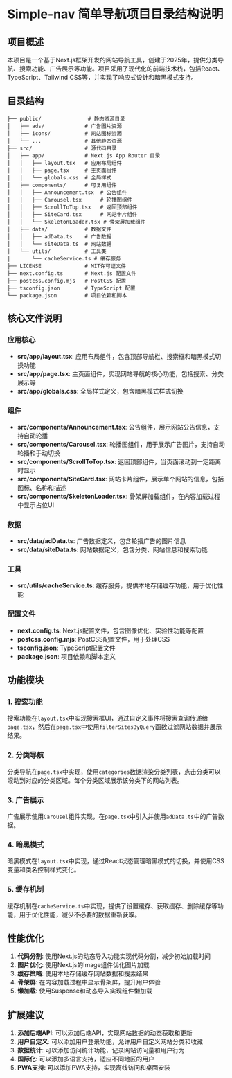 # Simple-nav 简单导航项目目录结构说明

## 项目概述

本项目是一个基于Next.js框架开发的网站导航工具，创建于2025年，提供分类导航、搜索功能、广告展示等功能。项目采用了现代化的前端技术栈，包括React、TypeScript、Tailwind CSS等，并实现了响应式设计和暗黑模式支持。

## 目录结构

```
├── public/               # 静态资源目录
│   ├── ads/             # 广告图片资源
│   ├── icons/           # 网站图标资源
│   └── ...              # 其他静态资源
├── src/                 # 源代码目录
│   ├── app/             # Next.js App Router 目录
│   │   ├── layout.tsx   # 应用布局组件
│   │   ├── page.tsx     # 主页面组件
│   │   └── globals.css  # 全局样式
│   ├── components/      # 可复用组件
│   │   ├── Announcement.tsx  # 公告组件
│   │   ├── Carousel.tsx      # 轮播图组件
│   │   ├── ScrollToTop.tsx   # 返回顶部组件
│   │   ├── SiteCard.tsx      # 网站卡片组件
│   │   └── SkeletonLoader.tsx # 骨架屏加载组件
│   ├── data/            # 数据文件
│   │   ├── adData.ts    # 广告数据
│   │   └── siteData.ts  # 网站数据
│   └── utils/           # 工具类
│       └── cacheService.ts # 缓存服务
├── LICENSE              # MIT许可证文件
├── next.config.ts       # Next.js 配置文件
├── postcss.config.mjs   # PostCSS 配置
├── tsconfig.json        # TypeScript 配置
└── package.json         # 项目依赖和脚本
```

## 核心文件说明

### 应用核心

- **src/app/layout.tsx**: 应用布局组件，包含顶部导航栏、搜索框和暗黑模式切换功能
- **src/app/page.tsx**: 主页面组件，实现网站导航的核心功能，包括搜索、分类展示等
- **src/app/globals.css**: 全局样式定义，包含暗黑模式样式切换

### 组件

- **src/components/Announcement.tsx**: 公告组件，展示网站公告信息，支持自动轮播
- **src/components/Carousel.tsx**: 轮播图组件，用于展示广告图片，支持自动轮播和手动切换
- **src/components/ScrollToTop.tsx**: 返回顶部组件，当页面滚动到一定距离时显示
- **src/components/SiteCard.tsx**: 网站卡片组件，展示单个网站的信息，包括图标、名称和描述
- **src/components/SkeletonLoader.tsx**: 骨架屏加载组件，在内容加载过程中显示占位UI

### 数据

- **src/data/adData.ts**: 广告数据定义，包含轮播广告的图片信息
- **src/data/siteData.ts**: 网站数据定义，包含分类、网站信息和搜索功能

### 工具

- **src/utils/cacheService.ts**: 缓存服务，提供本地存储缓存功能，用于优化性能

### 配置文件

- **next.config.ts**: Next.js配置文件，包含图像优化、实验性功能等配置
- **postcss.config.mjs**: PostCSS配置文件，用于处理CSS
- **tsconfig.json**: TypeScript配置文件
- **package.json**: 项目依赖和脚本定义

## 功能模块

### 1. 搜索功能

搜索功能在`layout.tsx`中实现搜索框UI，通过自定义事件将搜索查询传递给`page.tsx`，然后在`page.tsx`中使用`filterSitesByQuery`函数过滤网站数据并展示结果。

### 2. 分类导航

分类导航在`page.tsx`中实现，使用`categories`数据渲染分类列表，点击分类可以滚动到对应的分类区域。每个分类区域展示该分类下的网站列表。

### 3. 广告展示

广告展示使用`Carousel`组件实现，在`page.tsx`中引入并使用`adData.ts`中的广告数据。

### 4. 暗黑模式

暗黑模式在`layout.tsx`中实现，通过React状态管理暗黑模式的切换，并使用CSS变量和类名控制样式变化。

### 5. 缓存机制

缓存机制在`cacheService.ts`中实现，提供了设置缓存、获取缓存、删除缓存等功能，用于优化性能，减少不必要的数据重新获取。

## 性能优化

1. **代码分割**: 使用Next.js的动态导入功能实现代码分割，减少初始加载时间
2. **图片优化**: 使用Next.js的Image组件优化图片加载
3. **缓存策略**: 使用本地存储缓存网站数据和搜索结果
4. **骨架屏**: 在内容加载过程中显示骨架屏，提升用户体验
5. **懒加载**: 使用Suspense和动态导入实现组件懒加载

## 扩展建议

1. **添加后端API**: 可以添加后端API，实现网站数据的动态获取和更新
2. **用户自定义**: 可以添加用户登录功能，允许用户自定义网站分类和收藏
3. **数据统计**: 可以添加访问统计功能，记录网站访问量和用户行为
4. **国际化**: 可以添加多语言支持，适应不同地区的用户
5. **PWA支持**: 可以添加PWA支持，实现离线访问和桌面安装